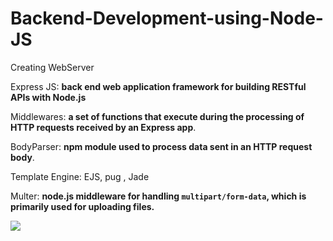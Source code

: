 # Backend-Development-using-Node-JS

  Creating WebServer

  Express JS: **back end web application framework for building RESTful APIs with Node.js**

  Middlewares: **a set of functions that execute during the processing of HTTP requests received by an Express app**.

  BodyParser: **npm module used to process data sent in an HTTP request body**.

  Template Engine: EJS, pug , Jade

   Multer: **node.js middleware for handling `multipart/form-data`, which is primarily used for uploading files.**
   
   <img src="![image](https://user-images.githubusercontent.com/63765264/230379903-d74841b3-1a42-4e87-acf3-3d2cfdc136b5.png)" />
